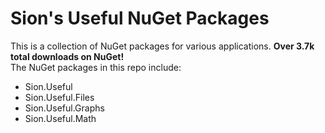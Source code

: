 # Sion's Useful NuGet Packages

This is a collection of NuGet packages for various applications. **Over 3.7k total downloads on NuGet!** <br>
The NuGet packages in this repo include:

- Sion.Useful
- Sion.Useful.Files
- Sion.Useful.Graphs
- Sion.Useful.Math
